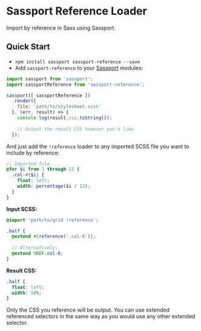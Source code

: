 # Sassport Reference Loader

Import by reference in Sass using Sassport.

## Quick Start
- `npm install sassport sassport-reference --save`
- Add `sassport-reference` to your [Sassport](https://www.github.com/davidkpiano/sassport) modules:

```js
import sassport from 'sassport';
import sassportReference from 'sassport-reference';

sassport([ sassportReference ])
  .render({
    file: 'path/to/stylesheet.scss'
  }, (err, result) => {
    console.log(result.css.toString());
    
    // Output the result CSS however you'd like
  });
```

And just add the `!reference` loader to any imported SCSS file you want to include by reference:

```scss
// Imported file
@for $i from 1 through 12 {
  .col-#{$i} {
    float: left;
    width: percentage($i / 12);
  }
}
```

**Input SCSS:**
```scss
@import 'path/to/grid !reference';

.half {
  @extend #{reference('.col-6')};
  
  // Alternatively:
  @extend %REF.col-6;
}
```

**Result CSS:**
```css
.half {
  float: left;
  width: 50%;
}
```

Only the CSS you reference will be output. You can use extended referenced selectors in the same way as you would use any other extended selector.
